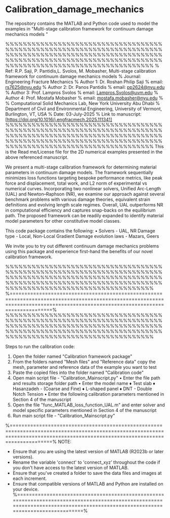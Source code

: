 # Calibration_damage_mechanics
The repository contains the MATLAB and Python code used to model the examples in "Multi-stage calibration framework for continuum damage mechanics models " 

%%%%%%%%%%%%%%%%%%%%%%%%%%%%%%%%%%%%%%%%%%%%%%%%%%%%%%%%%%%%%%%%%%%%%%%%%%%%%%%%%%%%%%%%%%%%%%%%%%%%%%%%%%%%%%%%%%%%%%%%%%%%%%%%%%%%%%%%%%%%%%%%%%%%%%%%%%%%%%%%%%%%%%%%%%%%%%%%%%
% Ref: R.P. Saji, P. Pantidis,L. Svolos, M. Mobasher, Multi-stage calibration framework for continuum damage mechanics models 
% Journal: Engineering Fracture Mechanics
% Author 1: Dr. Roshan Philip Saji
% email: rs7625@nyu.edu
% Author 2: Dr. Panos Pantidis
% email: pp2624@nyu.edu
% Author 3: Prof. Lampros Svolos
% email: Lampros.Svolos@uvm.edu
% Author 4: Prof. Mostafa Mobasher 
% email: mostafa.mobasher@nyu.edu
%
% Computational Solid Mechanics Lab, New York University Abu Dhabi
% Department of Civil and Environmental Engineering, University of Vermont, Burlington, VT, USA
% Date: 03-July-2025 
% Link to manuscript: [https://doi.org/10.1016/j.engfracmech.2025.111341]
%%%%%%%%%%%%%%%%%%%%%%%%%%%%%%%%%%%%%%%%%%%%%%%%%%%%%%%%%%%%%%%%%%%%%%%%%%%%%%%%%%%%%%%%%%%%%%%%%%%%%%%%%%%%%%%%%%%%%%%%%%%%%%%%%%%%%%%%%%%%%%%%%%%%%%%%%%%%%%%%%%%%%%%%%%%%%%%%%%
This is the Read me/License file for the 2D numerical examples presented in the above referenced manuscript.
 
We present a multi-stage calibration framework for determining material parameters in continuum damage models. The framework sequentially minimizes loss functions targeting 
bespoke performance metrics, like peak force and displacement, total work, and L2 norm of experimental vs numerical curves. Incorporating two nonlinear solvers, 
Unified Arc-Length (UAL) and Newton–Raphson (NR), we examine our approach against several benchmark problems with various damage theories, equivalent strain definitions and
evolving length scale regimes. Overall, UAL outperforms NR in computational efficiency and captures snap-backs on the equilibrium path. The proposed framework can be readily
expanded to identify material model parameters for other constitutive model classes. 

This code package contains the following:
• Solvers     			- UAL, NR
  Damage type 			- Local, Non-Local Gradient
  Damage evolution laws - Mazars, Geers
  
We invite you to try out different continuum damage mechanics problems using this package and experience first-hand the benefits of our novel calibration framework.

%%%%%%%%%%%%%%%%%%%%%%%%%%%%%%%%%%%%%%%%%%%%%%%%%%%%%%%%%%%%%%%%%%%%%%%%%%%%%%%%%%%%%%%%%%%%%%%%%%%%%%%%%%%%%%%%%%%%%%%%%%%%%%%%%%%%%%%%%%%%%%%%%%%%%%%%%%%%%%%%%%%%%%%%%%%%%%%%%%
%================================================================================================================================================================================%
%%%%%%%%%%%%%%%%%%%%%%%%%%%%%%%%%%%%%%%%%%%%%%%%%%%%%%%%%%%%%%%%%%%%%%%%%%%%%%%%%%%%%%%%%%%%%%%%%%%%%%%%%%%%%%%%%%%%%%%%%%%%%%%%%%%%%%%%%%%%%%%%%%%%%%%%%%%%%%%%%%%%%%%%%%%%%%%%%%

Steps to run the calibration code:

1. Open the folder named "Calibration framework package"
2. From the folders named "Mesh files" and "Reference data" copy the mesh, parameter and reference data of the example you want to test
3. Paste the copied files into the folder named "Calibration code"
4. Open main script file - "Calibration_Mainscript.py"
   • Enter the file path and results storage folder path
   • Enter the model name 
	  ♦ Test slab 
      ♦ Hasanzadeh - (Coarse and Fine)
      ♦ L-shaped panel
      ♦ DNT - Double Notch Tension
   • Enter the following calibration parameters mentioned in Section 4 of the manuscript	
5. Open the file "func_MATLAB_loss_function_UAL.m" and enter solver and model specific parameters mentioned in Section 4 of the manuscript  
5. Run main script file - "Calibration_Mainscript.py"

%================================================================================================================================================================================%
NOTE:
* Ensure that you are using the latest version of MATLAB (R2023b or later versions).
* Rename the variable 'connect' to 'connect_xyz' throughout the code if you don't have access to the latest version of MATLAB.
* Ensure that you've created a folder to save the data files and images at each increment.  
* Ensure that compatible versions of MATLAB and Python are installed on your device.
%================================================================================================================================================================================%


